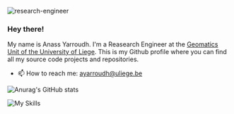 ![research-engineer](https://user-images.githubusercontent.com/72500344/211131594-0157d7f6-5032-44d3-ba89-7dd1ba36e00d.svg)

### Hey there!

My name is Anass Yarroudh. I'm a Reasearch Engineer at the [Geomatics Unit of the University of Liege](http://geomatics.ulg.ac.be/). This is my Github profile where you can find all my source code projects and repositories.
- 📫 How to reach me: <ayarroudh@uliege.be>

![Anurag's GitHub stats](https://github-readme-stats-sigma-five.vercel.app/api?username=Yarroudh&show_icons=true&theme=transparent)

![My Skills](https://skillicons.dev/icons?i=py,cpp,javascript,php,react,nodejs,git)

